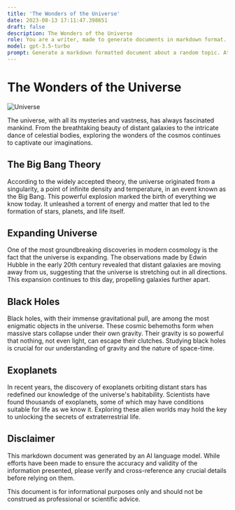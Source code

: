 ```yaml
---
title: 'The Wonders of the Universe'
date: 2023-08-13 17:11:47.398651
draft: false
description: The Wonders of the Universe
role: You are a writer, made to generate documents in markdown format. It is very important that all of the documents you generate are in valid markdown format.
model: gpt-3.5-turbo
prompt: Generate a markdown formatted document about a random topic. At the bottom, include a disclaimer explaining that the document was generated by you. The first line of the document should be the title. Make sure that the entire document is in proper markdown format, using a mix of various tags to make the document visually appealing.
---
```


# The Wonders of the Universe

![Universe](https://images.unsplash.com/photo-1519982395957-2a3d9b2cb1bc)

The universe, with all its mysteries and vastness, has always fascinated mankind. From the breathtaking beauty of distant galaxies to the intricate dance of celestial bodies, exploring the wonders of the cosmos continues to captivate our imaginations. 

## The Big Bang Theory

According to the widely accepted theory, the universe originated from a singularity, a point of infinite density and temperature, in an event known as the Big Bang. This powerful explosion marked the birth of everything we know today. It unleashed a torrent of energy and matter that led to the formation of stars, planets, and life itself.

## Expanding Universe

One of the most groundbreaking discoveries in modern cosmology is the fact that the universe is expanding. The observations made by Edwin Hubble in the early 20th century revealed that distant galaxies are moving away from us, suggesting that the universe is stretching out in all directions. This expansion continues to this day, propelling galaxies further apart.

## Black Holes

Black holes, with their immense gravitational pull, are among the most enigmatic objects in the universe. These cosmic behemoths form when massive stars collapse under their own gravity. Their gravity is so powerful that nothing, not even light, can escape their clutches. Studying black holes is crucial for our understanding of gravity and the nature of space-time.

## Exoplanets

In recent years, the discovery of exoplanets orbiting distant stars has redefined our knowledge of the universe's habitability. Scientists have found thousands of exoplanets, some of which may have conditions suitable for life as we know it. Exploring these alien worlds may hold the key to unlocking the secrets of extraterrestrial life.

## Disclaimer

This markdown document was generated by an AI language model. While efforts have been made to ensure the accuracy and validity of the information presented, please verify and cross-reference any crucial details before relying on them.

This document is for informational purposes only and should not be construed as professional or scientific advice.